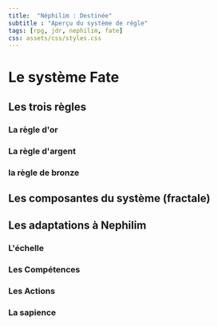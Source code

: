 ```yaml
---
title:  "Néphilim : Destinée"
subtitle : "Aperçu du système de règle"
tags: [rpg, jdr, nephilim, fate]
css: assets/css/styles.css
---
```


# Le système Fate

## Les trois règles

### La règle d'or

### La règle d'argent

### la règle de bronze

## Les composantes du système (fractale)

## Les adaptations à Nephilim

### L'échelle

### Les Compétences

### Les Actions

### La sapience
